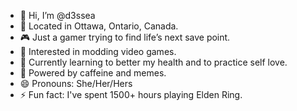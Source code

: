 - 👋 Hi, I’m @d3ssea
- 📍 Located in Ottawa, Ontario, Canada.
- 🎮 Just a gamer trying to find life’s next save point.
- 👀 Interested in modding video games.
- 🌱 Currently learning to better my health and to practice self love.
- 💯 Powered by caffeine and memes.
- 😄 Pronouns: She/Her/Hers
- ⚡ Fun fact: I've spent 1500+ hours playing Elden Ring.
